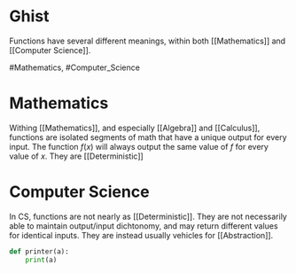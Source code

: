 # Ghist
Functions have several different meanings, within both [[Mathematics]] and [[Computer Science]]. 

#Mathematics, #Computer_Science

# Mathematics
Withing [[Mathematics]], and especially [[Algebra]] and [[Calculus]], functions are isolated segments of math that have a unique output for every input. The function $f(x)$ will always output the same value of $f$ for every value of $x$. They are [[Deterministic]]

# Computer Science
In CS, functions are not nearly as [[Deterministic]]. They are not necessarily able to maintain output/input dichtonomy, and may return different values for identical inputs. They are instead usually vehicles for [[Abstraction]].

```Python
def printer(a):
	print(a)
```